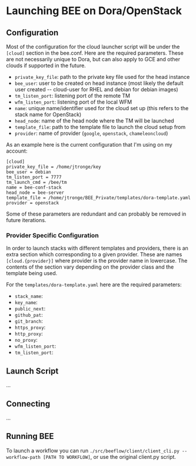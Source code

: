 # Launching BEE on Dora/OpenStack

## Configuration

Most of the configuration for the cloud launcher script will be under the `[cloud]` section in the bee.conf. Here are the required parameters. These are not necessarily unique to Dora, but can also apply to GCE and other clouds if supported in the future.

* `private_key_file`: path to the private key file used for the head instance
* `bee_user`: user to be created on head instance (most likely the default user
   created -- cloud-user for RHEL and debian for debian images)
* `tm_listen_port`: listening port of the remote TM
* `wfm_listen_port`: listening port of the local WFM
* `name`: unique name/identifier used for the cloud set up (this refers to the stack name for OpenStack)
* `head_node`: name of the head node where the TM will be launched
* `template_file`: path to the template file to launch the cloud setup from
* `provider`: name of provider (`google`, `openstack`, `chameleoncloud`)

As an example here is the current configuration that I'm using on my account:

```
[cloud]
private_key_file = /home/jtronge/key
bee_user = debian
tm_listen_port = 7777
tm_launch_cmd = /bee/tm
name = bee-conf-stack
head_node = bee-server
template_file = /home/jtronge/BEE_Private/templates/dora-template.yaml
provider = openstack
```

Some of these parameters are redundant and can probably be removed in future iterations.

### Provider Specific Configuration

In order to launch stacks with different templates and providers, there is an extra section which corresponding to a given provider. These are names `[cloud.{provider}]` where provider is the provider name in lowercase. The contents of the section vary depending on the provider class and the template being used.

For the `templates/dora-template.yaml` here are the required parameters:

* `stack_name`:
* `key_name`:
* `public_next`: 
* `github_pat`:
* `git_branch`:
* `https_proxy`:
* `http_proxy`:
* `no_proxy`:
* `wfm_listen_port`:
* `tm_listen_port`:

## Launch Script

...

## Connecting

...

## Running BEE

To launch a workflow you can run
`./src/beeflow/client/client_cli.py --workflow-path [PATH TO WORKFLOW]`, or use
the original client.py script.
